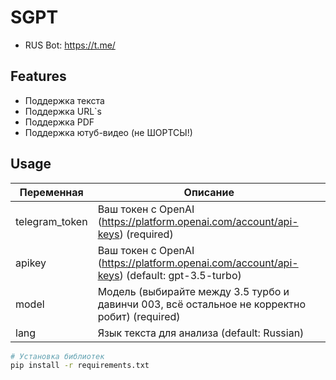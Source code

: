# SGPT


- RUS Bot: https://t.me/


## Features

- Поддержка текста
- Поддержка URL`s
- Поддержка PDF
- Поддержка ютуб-видео (не ШОРТСЫ!)

## Usage

| Переменная           | Описание |
|----------------------|-------------|
| telegram_token       | Ваш токен с OpenAI (https://platform.openai.com/account/api-keys) (required) |
| apikey               |  Ваш токен с OpenAI (https://platform.openai.com/account/api-keys) (default: gpt-3.5-turbo) |
| model                | Модель (выбирайте между 3.5 турбо и давинчи 003, всё остальное не корректно робит) (required) |
| lang              | Язык текста для анализа (default: Russian) |


```sh
# Установка библиотек
pip install -r requirements.txt
